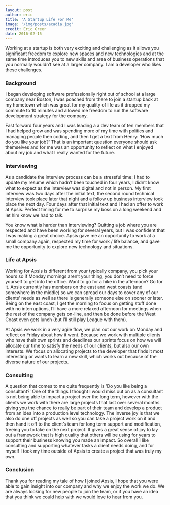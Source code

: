 ```yaml
---
layout: post
author: eric
title: 'A Startup Life For Me'
image: '/img/posts/acadia.jpg'
credit: Eric Greer
date: 2016-02-15
---
```


Working at a startup is both very exciting and challenging as it allows you significant freedom to explore new spaces and new technologies and at the same time introduces you to new skills and area of business operations that you normally wouldn’t see at a larger company. I am a developer who likes these challenges.

### Background

I began developing software professionally right out of school at a large company near Boston, I was poached from there to join a startup back at my hometown which was great for my quality of life as it dropped my commute to 10 minutes and allowed me freedom to run the software development strategy for the company.

Fast forward four years and I was leading a a dev team of ten members that I had helped grow and was spending more of my time with politics and managing people then coding, and then I get a text from Henry: 'How much do you like your job?' That is an important question everyone should ask themselves and for me was an opportunity to reflect on what I enjoyed about my job and what I really wanted for the future.

### Interviewing

As a candidate the interview process can be a stressful time: I had to update my resume which hadn’t been touched in four years, I didn’t  know what to expect as the interview was digital and not in person. My first interview was two days after the initial text, the second round technical interview took place later that night and a follow up business interview took place the next day. Four days after that initial text and I had an offer to work at Apsis. Perfect timing for me to surprise my boss on a long weekend and let him know we had to talk.

You know what is harder than interviewing? Quitting a job where you are respected and have been working for several years, but I was confident that I was making a great choice. Apsis gave me an opportunity to work at a small company again, respected my time for work / life balance, and gave me the opportunity to explore new technology and situations.

### Life at Apsis

Working for Apsis is different from your typically company, you pick your hours so if Monday mornings aren’t your thing, you don’t need to force yourself to get into the office. Want to go for a hike in the afternoon? Go for it. Apsis currently has members on the east and west coasts (and somewhere in the middle) so we can spread our days to cover any of our clients’ needs as well as there is generally someone else on sooner or later. Being on the east coast, I get the morning to focus on getting stuff done with no interruptions, I’ll have a more relaxed afternoon for meetings when the rest of the company gets on-line, and then be done before the West Coast even gets lunch (but I’ll still play League with them).

At Apsis we work in a very agile flow, we plan out our work on Monday and reflect on Friday about how it went. Because we work with multiple clients who have their own sprints and deadlines our sprints focus on how we will allocate our time to satisfy the needs of our clients, but also our own interests. We focus on allocating projects to the developer that finds it most interesting or wants to learn a new skill, which works out because of the diverse nature of our projects.

### Consulting

A question that comes to me quite frequently is 'Do you like being a consultant?' One of the things I thought I would miss out on as a consultant is not being able to impact a project over the long term, however with the clients we work with there are large projects that last over several months giving you the chance to really be part of their team and develop a product from an idea into a production level technology. The inverse joy is that we also do one off projects as well so you can take a project work on it and then hand it off to the client’s team for long term support and modification, freeing you to take on the next project. It gives a great sense of joy to lay out a framework that is high quality that others will be using for years to support their business knowing you made an impact. So overall I like consulting and supporting whatever tasks a client needs doing, and for myself I took my time outside of Apsis to create a project that was truly my own.

### Conclusion

Thank you for reading my tale of how I joined Apsis, I hope that you were able to gain insight into our company and why we enjoy the work we do. We are always looking for new people to join the team, or if you have an idea that you think we could help with we would love to hear from you.  
